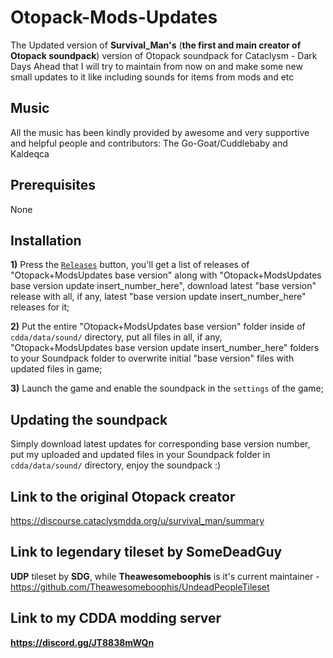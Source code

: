 # Otopack-Mods-Updates
The Updated version of **Survival_Man's** (**the first and main creator of Otopack soundpack**)  version of Otopack soundpack for Cataclysm - Dark Days Ahead that I will try to maintain from now on and make some new small updates to it like including sounds for items from mods and etc

## Music 
All the music has been kindly provided by awesome and very supportive and helpful people and contributors: The Go-Goat/Cuddlebaby and Kaldeqca

## Prerequisites 
None

## Installation
**1)** Press the [`Releases`](https://github.com/Kenan2000/Otopack-Mods-Updates/releases) button, you'll get a list of releases of "Otopack+ModsUpdates base version" along with "Otopack+ModsUpdates base version update insert_number_here", download latest "base version" release with all, if any, latest "base version update insert_number_here" releases for it;

**2)** Put the entire "Otopack+ModsUpdates base version" folder inside of `cdda/data/sound/` directory, put all files in all, if any, "Otopack+ModsUpdates base version update insert_number_here" folders to your Soundpack folder to overwrite initial "base version" files with updated files in game;

**3)** Launch the game and enable the soundpack in the `settings` of the game;

## Updating the soundpack
Simply download latest updates for corresponding base version number, put my uploaded and updated files in your Soundpack folder in `cdda/data/sound/` directory, enjoy the soundpack :)

## Link to the original Otopack creator
https://discourse.cataclysmdda.org/u/survival_man/summary

## Link to legendary tileset by SomeDeadGuy

**UDP** tileset by **SDG**, while **Theawesomeboophis** is it's current maintainer - https://github.com/Theawesomeboophis/UndeadPeopleTileset 

## Link to my CDDA modding server

**https://discord.gg/JT8838mWQn**
